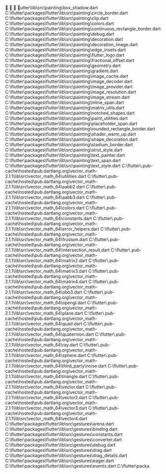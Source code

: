 
                                                                                                                                                                                                                                                                                                                                                                                                                                                                                                                                                                                                                                                                                                                                                                                                                                                                                                                                                                                                                                                                                                                                                                                                                                                                                                                                                                                                                                                                                                                                                                                                                                                                                                                                                                                                                                                                                                                                                                                                                                                                                                                                                                                                                                                                                                                                                                                                                                                                                                                                                                                                                                                                                                                                                                                                                                                                                                                                                                                                                                                                                                                                                                                                                                                                                                                                                                                                                                                                                                                                                                                                                                                                                                                                                                                                                                                                                                                                                                                                                                                                                                                                                                                                                                                            
                                                                                                                                                                                                                                                                                                                                                                                                                                                                                                                                                                                                                                                                                                                                                                                                                                                                                                                                                                                                                                                                                                                                                                                                                                                                                                                                                                                                                                                                                                                                                                                                                                                                                                                                                                                                                                                                                                                                                                                                                                                                                                                                                                                                                                                                                                                                                                                                                                                                                                                                                                                                                                                                                                                                                                                                                                                                                                                                                                                                                                                                                                                                                                                                                                                                                                                                                                                                                                                                                                                                                                                                                                                                                                                                                                                                                                                                                                                                                                                                                                                                                                                                                                                                                                                            utter\\lib\\src\\painting\\box_shadow.dart C:\\flutter\\packages\\flutter\\lib\\src\\painting\\circle_border.dart C:\\flutter\\packages\\flutter\\lib\\src\\painting\\clip.dart C:\\flutter\\packages\\flutter\\lib\\src\\painting\\colors.dart C:\\flutter\\packages\\flutter\\lib\\src\\painting\\continuous_rectangle_border.dart C:\\flutter\\packages\\flutter\\lib\\src\\painting\\debug.dart C:\\flutter\\packages\\flutter\\lib\\src\\painting\\decoration.dart C:\\flutter\\packages\\flutter\\lib\\src\\painting\\decoration_image.dart C:\\flutter\\packages\\flutter\\lib\\src\\painting\\edge_insets.dart C:\\flutter\\packages\\flutter\\lib\\src\\painting\\flutter_logo.dart C:\\flutter\\packages\\flutter\\lib\\src\\painting\\fractional_offset.dart C:\\flutter\\packages\\flutter\\lib\\src\\painting\\geometry.dart C:\\flutter\\packages\\flutter\\lib\\src\\painting\\gradient.dart C:\\flutter\\packages\\flutter\\lib\\src\\painting\\image_cache.dart C:\\flutter\\packages\\flutter\\lib\\src\\painting\\image_decoder.dart C:\\flutter\\packages\\flutter\\lib\\src\\painting\\image_provider.dart C:\\flutter\\packages\\flutter\\lib\\src\\painting\\image_resolution.dart C:\\flutter\\packages\\flutter\\lib\\src\\painting\\image_stream.dart C:\\flutter\\packages\\flutter\\lib\\src\\painting\\inline_span.dart C:\\flutter\\packages\\flutter\\lib\\src\\painting\\matrix_utils.dart C:\\flutter\\packages\\flutter\\lib\\src\\painting\\notched_shapes.dart C:\\flutter\\packages\\flutter\\lib\\src\\painting\\paint_utilities.dart C:\\flutter\\packages\\flutter\\lib\\src\\painting\\placeholder_span.dart C:\\flutter\\packages\\flutter\\lib\\src\\painting\\rounded_rectangle_border.dart C:\\flutter\\packages\\flutter\\lib\\src\\painting\\shader_warm_up.dart C:\\flutter\\packages\\flutter\\lib\\src\\painting\\shape_decoration.dart C:\\flutter\\packages\\flutter\\lib\\src\\painting\\stadium_border.dart C:\\flutter\\packages\\flutter\\lib\\src\\painting\\strut_style.dart C:\\flutter\\packages\\flutter\\lib\\src\\painting\\text_painter.dart C:\\flutter\\packages\\flutter\\lib\\src\\painting\\text_span.dart C:\\flutter\\packages\\flutter\\lib\\src\\painting\\text_style.dart C:\\flutter\\.pub-cache\\hosted\\pub.dartlang.org\\vector_math-2.1.1\\lib\\src\\vector_math_64\\utilities.dart C:\\flutter\\.pub-cache\\hosted\\pub.dartlang.org\\vector_math-2.1.1\\lib\\src\\vector_math_64\\aabb2.dart C:\\flutter\\.pub-cache\\hosted\\pub.dartlang.org\\vector_math-2.1.1\\lib\\src\\vector_math_64\\aabb3.dart C:\\flutter\\.pub-cache\\hosted\\pub.dartlang.org\\vector_math-2.1.1\\lib\\src\\vector_math_64\\colors.dart C:\\flutter\\.pub-cache\\hosted\\pub.dartlang.org\\vector_math-2.1.1\\lib\\src\\vector_math_64\\constants.dart C:\\flutter\\.pub-cache\\hosted\\pub.dartlang.org\\vector_math-2.1.1\\lib\\src\\vector_math_64\\error_helpers.dart C:\\flutter\\.pub-cache\\hosted\\pub.dartlang.org\\vector_math-2.1.1\\lib\\src\\vector_math_64\\frustum.dart C:\\flutter\\.pub-cache\\hosted\\pub.dartlang.org\\vector_math-2.1.1\\lib\\src\\vector_math_64\\intersection_result.dart C:\\flutter\\.pub-cache\\hosted\\pub.dartlang.org\\vector_math-2.1.1\\lib\\src\\vector_math_64\\matrix2.dart C:\\flutter\\.pub-cache\\hosted\\pub.dartlang.org\\vector_math-2.1.1\\lib\\src\\vector_math_64\\matrix3.dart C:\\flutter\\.pub-cache\\hosted\\pub.dartlang.org\\vector_math-2.1.1\\lib\\src\\vector_math_64\\matrix4.dart C:\\flutter\\.pub-cache\\hosted\\pub.dartlang.org\\vector_math-2.1.1\\lib\\src\\vector_math_64\\obb3.dart C:\\flutter\\.pub-cache\\hosted\\pub.dartlang.org\\vector_math-2.1.1\\lib\\src\\vector_math_64\\opengl.dart C:\\flutter\\.pub-cache\\hosted\\pub.dartlang.org\\vector_math-2.1.1\\lib\\src\\vector_math_64\\plane.dart C:\\flutter\\.pub-cache\\hosted\\pub.dartlang.org\\vector_math-2.1.1\\lib\\src\\vector_math_64\\quad.dart C:\\flutter\\.pub-cache\\hosted\\pub.dartlang.org\\vector_math-2.1.1\\lib\\src\\vector_math_64\\quaternion.dart C:\\flutter\\.pub-cache\\hosted\\pub.dartlang.org\\vector_math-2.1.1\\lib\\src\\vector_math_64\\ray.dart C:\\flutter\\.pub-cache\\hosted\\pub.dartlang.org\\vector_math-2.1.1\\lib\\src\\vector_math_64\\sphere.dart C:\\flutter\\.pub-cache\\hosted\\pub.dartlang.org\\vector_math-2.1.1\\lib\\src\\vector_math_64\\third_party\\noise.dart C:\\flutter\\.pub-cache\\hosted\\pub.dartlang.org\\vector_math-2.1.1\\lib\\src\\vector_math_64\\triangle.dart C:\\flutter\\.pub-cache\\hosted\\pub.dartlang.org\\vector_math-2.1.1\\lib\\src\\vector_math_64\\vector.dart C:\\flutter\\.pub-cache\\hosted\\pub.dartlang.org\\vector_math-2.1.1\\lib\\src\\vector_math_64\\vector2.dart C:\\flutter\\.pub-cache\\hosted\\pub.dartlang.org\\vector_math-2.1.1\\lib\\src\\vector_math_64\\vector3.dart C:\\flutter\\.pub-cache\\hosted\\pub.dartlang.org\\vector_math-2.1.1\\lib\\src\\vector_math_64\\vector4.dart C:\\flutter\\packages\\flutter\\lib\\src\\gestures\\arena.dart C:\\flutter\\packages\\flutter\\lib\\src\\gestures\\binding.dart C:\\flutter\\packages\\flutter\\lib\\src\\gestures\\constants.dart C:\\flutter\\packages\\flutter\\lib\\src\\gestures\\converter.dart C:\\flutter\\packages\\flutter\\lib\\src\\gestures\\debug.dart C:\\flutter\\packages\\flutter\\lib\\src\\gestures\\drag.dart C:\\flutter\\packages\\flutter\\lib\\src\\gestures\\drag_details.dart C:\\flutter\\packages\\flutter\\lib\\src\\gestures\\eager.dart C:\\flutter\\packages\\flutter\\lib\\src\\gestures\\events.dart C:\\flutter\\packa